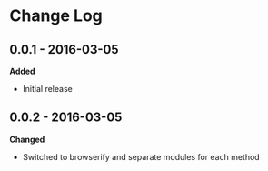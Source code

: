 # Change Log

## 0.0.1 - 2016-03-05
**Added**
- Initial release

## 0.0.2 - 2016-03-05
**Changed**
- Switched to browserify and separate modules for each method
